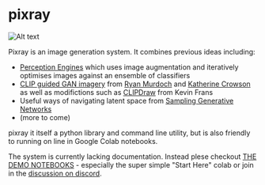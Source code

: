 # pixray

![Alt text](https://user-images.githubusercontent.com/945979/132954388-1986e4c6-6996-48fd-9e91-91ec97963781.png "deep ocean monsters #pixelart")

Pixray is an image generation system. It combines previous ideas including:

 * [Perception Engines](https://github.com/dribnet/perceptionengines) which uses image augmentation and iteratively optimises images against an ensemble of classifiers
 * [CLIP guided GAN imagery](https://alexasteinbruck.medium.com/vqgan-clip-how-does-it-work-210a5dca5e52) from [Ryan Murdoch](https://twitter.com/advadnoun) and [Katherine Crowson](https://github.com/crowsonkb) as well as modifictions such as [CLIPDraw](https://twitter.com/kvfrans/status/1409933704856674304) from Kevin Frans
 * Useful ways of navigating latent space from [Sampling Generative Networks](https://github.com/dribnet/plat)
 * (more to come)

pixray it itself a python library and command line utility, but is also friendly to running on line in Google Colab notebooks.

The system is currently lacking documentation. Instead plese checkout [THE DEMO NOTEBOOKS](https://github.com/dribnet/clipit/tree/master/demos) - especially the super simple "Start Here" colab or join in the [discussion on discord](https://discord.gg/BDZjQ6qq).
